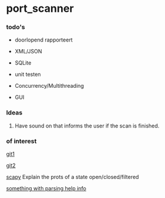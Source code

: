 # port_scanner

### todo's
- doorlopend rapporteert
- XML/JSON
- SQLite
  
- unit testen
- Concurrency/Multithreading
- GUI


### Ideas
1. Have sound on that informs the user if the scan is finished.

### of interest
[git1](https://github.com/interference-security/Multiport/blob/master/multiport.py)

[git2](https://github.com/dievus/threader3000/blob/master/threader3000.py)

[scapy](https://resources.infosecinstitute.com/topic/port-scanning-using-scapy/)
Explain the prots of a state open/closed/filtered

[something with parsing help info](https://stackoverflow.com/questions/15753701/how-can-i-pass-a-list-as-a-command-line-argument-with-argparse)